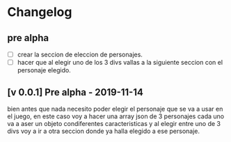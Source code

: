 # Changelog
## pre alpha

- [ ] crear la seccion de eleccion de personajes.
- [ ] hacer que al elegir uno de los 3 divs vallas a la siguiente seccion con el personaje elegido.

## [v 0.0.1] Pre alpha - 2019-11-14
 bien antes que nada necesito poder elegir el personaje que se va a usar en el juego, en este caso voy a hacer una array json de 3 personajes cada uno va a aser un objeto condiferentes caracteristicas y al elegir entre uno de 3 divs voy a ir a otra seccion donde ya halla elegido a ese personaje.
